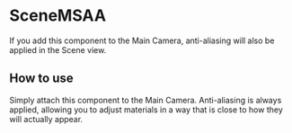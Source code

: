﻿# SceneMSAA

If you add this component to the Main Camera, anti-aliasing will also be applied in the Scene view.

## How to use

Simply attach this component to the Main Camera. Anti-aliasing is always applied, allowing you to adjust materials in a way that is close to how they will actually appear.

